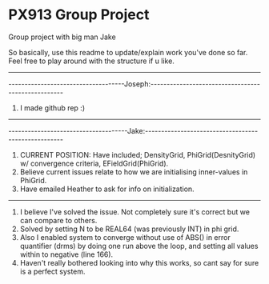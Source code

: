 # PX913 Group Project
Group project with big man Jake

So basically, use this readme to update/explain work you've done so far. Feel free to play around with the structure if u like.

----------------------------------------------------------------------------------------------
------------------------------------Joseph:---------------------------------------------------
1. I made github rep :)




----------------------------------------------------------------------------------------------
-------------------------------------Jake:----------------------------------------------------
1. CURRENT POSITION: Have included;  DensityGrid, PhiGrid(DesnityGrid) w/ convergence criteria, EFieldGrid(PhiGrid).
2. Believe current issues relate to how we are initialising inner-values in PhiGrid.
3. Have emailed Heather to ask for info on initialization.

----------------------------------------------------------------------------------------------
1. I believe I've solved the issue. Not completely sure it's correct but we can compare to others.
2. Solved by setting N to be REAL64 (was previously INT) in phi grid. 
3. Also I enabled system to converge without use of ABS() in error quantifier (drms) by doing one run above the loop, and setting all values within to negative (line 166).
4. Haven't really bothered looking into why this works, so cant say for sure is a perfect system. 
